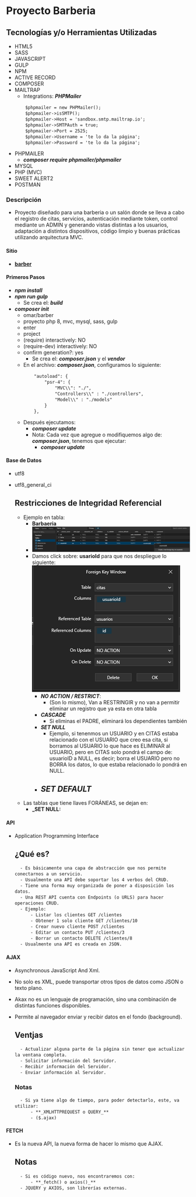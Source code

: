 # Proyecto Barberia

## Tecnologías y/o Herramientas Utilizadas

- HTML5
- SASS
- JAVASCRIPT
- GULP
- NPM
- ACTIVE RECORD
- COMPOSER
- MAILTRAP
    - Integrations: **_PHPMailer_**
    ```
        $phpmailer = new PHPMailer();
        $phpmailer->isSMTP();
        $phpmailer->Host = 'sandbox.smtp.mailtrap.io';
        $phpmailer->SMTPAuth = true;
        $phpmailer->Port = 2525;
        $phpmailer->Username = 'te lo da la página';
        $phpmailer->Password = 'te lo da la página';
    ```
- PHPMAILER
    - **_composer require phpmailer/phpmailer_**
- MYSQL
- PHP (MVC)
- SWEET ALERT2
- POSTMAN

### Descripción

- Proyecto diseñado para una barberia o un salón donde se lleva a cabo el registro de citas, servicios, autenticación mediante token, control mediante un ADMIN y generando vistas distintas a los usuarios, adaptación a distintos dispositivos, código limpio y buenas prácticas utilizando arquitectura MVC.

#### Sitio

- **[barber]()**

#### Primeros Pasos

- **_npm install_**
- **_npm run gulp_**
    - Se crea el: **_build_**
- **_composer init_**
    - omar/barber
    - proyecto php 8, mvc, mysql, sass, gulp
    - enter
    - project
    - (require) interactively: NO
    - (require-dev) interactively: NO
    - confirm generation?: yes
        - Se crea el: **_composer.json_** y el **_vendor_**
    - En el archivo: **_composer.json_**, configuramos lo siguiente:
        ```
            "autoload": {
                "psr-4": {
                    "MVC\\": "./",
                    "Controllers\\" : "./controllers",
                    "Model\\" : "./models"
                }
            },
        ```
    - Después ejecutamos:
        - **_composer update_**
        - Nota: Cada vez que agregue o modifiquemos algo de: **_composer.json_**, tenemos que ejecutar:
            - **_composer update_**

#### Base de Datos

- utf8
- utf8_general_ci

    ## Restricciones de Integridad Referencial
    
    - Ejemplo en tabla:
        - **Barbaeria**
        - ![alt text](image.png)
        - Damos click sobre: **usarioId** para que nos despliegue lo siguiente:
        ![alt text](image-1.png)
            - **_NO ACTION / RESTRICT_**:
                - (Son lo mismo), Van a RESTRINGIR y no van a permitir eliminar un registro que ya esta en otra tabla
            - **_CASCADE_**
                - Si eliminas el PADRE, eliminará los dependientes también
            - **_SET NULL_**
                - Ejemplo, si tenenmos un USUARIO y en CITAS estaba relacionado con el USUARIO que creo esa cita, si borramos al USUARIO lo que hace es ELIMINAR al USUARIO, pero en CITAS solo pondrá el campo de: usuarioID a NULL, es decir; borra el USUARIO pero no BORRA los datos, lo que estaba relacionado lo pondrá en NULL.
            - **_SET DEFAULT_**
                - 
    - Las tablas que tiene llaves FORÁNEAS, se dejan en:
        - **_SET NULL:**

#### API

- Application Programming Interface

    ## ¿Qué es?
        - Es básicamente una capa de abstracción que nos permite conectarnos a un servicio.
        - Usualmente una API debe soportar los 4 verbos del CRUD.
        - Tiene una forma muy organizada de poner a disposición los datos.
        - Una REST API cuenta con Endpoints (o URLS) para hacer operaciones CRUD.
        - Ejemplo:
            - Listar los clientes GET /clientes
            - Obtener 1 solo cliente GET /clientes/10
            - Crear nuevo cliente POST /clientes
            - Editar un contacto PUT /clientes/3
            - Borrar un contacto DELETE /clientes/8
        - Usualmente una API es creada en JSON.

#### AJAX

- Asynchronous JavaScript And Xml.
- No solo es XML, puede transportar otros tipos de datos como JSON o texto plano.
- Akax no es un lenguaje de programación, sino una combinación de distintas funciones disponibles.
- Permite al navegador enviar y recibir datos en el fondo (background).

    ## Ventjas

        - Actualizar alguna parte de la página sin tener que actualizar la ventana completa.
        - Solicitar información del Servidor.
        - Recibir información del Servidor.
        - Enviar información al Servidor.
    
    ### Notas

        - Si ya tiene algo de tiempo, para poder detectarlo, este, va utilizar:
            - **_XMLHTTPREQUEST o QUERY_**
            - ($.ajax)

#### FETCH

- Es la nueva API, la nueva forma de hacer lo mismo que AJAX.

    ## Notas

        - Si es código nuevo, nos encontraremos con:
            - **_fetch() o axios()_**
        - JQUERY y AXIOS, son librerías externas.